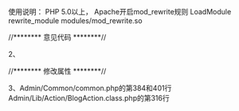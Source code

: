 ﻿使用说明：
		PHP 5.0以上，
		Apache开启mod_rewrite规则 LoadModule rewrite_module modules/mod_rewrite.so



//********   意见代码    ********//


2、

//********   修改属性    ********//

3、Admin/Common/common.php的第384和401行
   Admin/Lib/Action/BlogAction.class.php的第316行